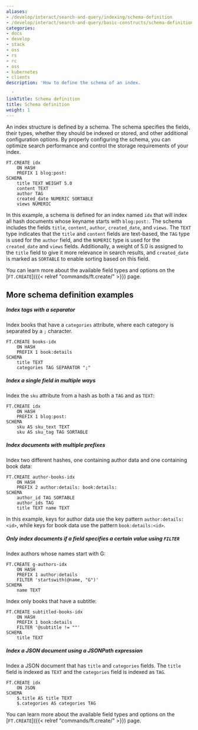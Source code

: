 ```yaml
---
aliases:
- /develop/interact/search-and-query/indexing/schema-definition
- /develop/interact/search-and-query/basic-constructs/schema-definition
categories:
- docs
- develop
- stack
- oss
- rs
- rc
- oss
- kubernetes
- clients
description: 'How to define the schema of an index.

  '
linkTitle: Schema definition
title: Schema definition
weight: 1
---
```


An index structure is defined by a schema. The schema specifies the fields, their types, whether they should be indexed or stored, and other additional configuration options. By properly configuring the schema, you can optimize search performance and control the storage requirements of your index.

```
FT.CREATE idx 
    ON HASH 
    PREFIX 1 blog:post: 
SCHEMA 
    title TEXT WEIGHT 5.0
    content TEXT
    author TAG
    created_date NUMERIC SORTABLE
    views NUMERIC
```

In this example, a schema is defined for an index named `idx` that will index all hash documents whose keyname starts with `blog:post:`. 
The schema includes the fields `title`, `content`, `author`, `created_date`, and `views`. The `TEXT` type indicates that the `title` and `content` fields are text-based, the `TAG` type is used for the `author` field, and the `NUMERIC` type is used for the `created_date` and `views` fields. Additionally, a weight of 5.0 is assigned to the `title` field to give it more relevance in search results, and `created_date` is marked as `SORTABLE` to enable sorting based on this field.

You can learn more about the available field types and options on the [`FT.CREATE`]({{< relref "commands/ft.create/" >}}) page.

## More schema definition examples

##### Index tags with a separator

Index books that have a `categories` attribute, where each category is separated by a `;` character.

```
FT.CREATE books-idx 
    ON HASH 
    PREFIX 1 book:details 
SCHEMA 
    title TEXT 
    categories TAG SEPARATOR ";"
```

##### Index a single field in multiple ways

Index the `sku` attribute from a hash as both a `TAG` and as `TEXT`:

```
FT.CREATE idx 
    ON HASH 
    PREFIX 1 blog:post: 
SCHEMA 
    sku AS sku_text TEXT 
    sku AS sku_tag TAG SORTABLE
```

##### Index documents with multiple prefixes

Index two different hashes, one containing author data and one containing book data:
```
FT.CREATE author-books-idx 
    ON HASH 
    PREFIX 2 author:details: book:details: 
SCHEMA
    author_id TAG SORTABLE 
    author_ids TAG 
    title TEXT name TEXT
```

In this example, keys for author data use the key pattern `author:details:<id>`, while keys for book data use the pattern `book:details:<id>`.

##### Only index documents if a field specifies a certain value using `FILTER`

Index authors whose names start with G:

```
FT.CREATE g-authors-idx 
    ON HASH 
    PREFIX 1 author:details 
    FILTER 'startswith(@name, "G")' 
SCHEMA 
    name TEXT
```

Index only books that have a subtitle:

```
FT.CREATE subtitled-books-idx
    ON HASH 
    PREFIX 1 book:details 
    FILTER '@subtitle != ""' 
SCHEMA 
    title TEXT
```

##### Index a JSON document using a JSONPath expression

Index a JSON document that has `title` and `categories` fields. The `title` field is indexed as `TEXT` and the `categories` field is indexed as `TAG`.

```
FT.CREATE idx 
    ON JSON 
SCHEMA 
    $.title AS title TEXT 
    $.categories AS categories TAG
```


You can learn more about the available field types and options on the [`FT.CREATE`]({{< relref "commands/ft.create/" >}}) page.
